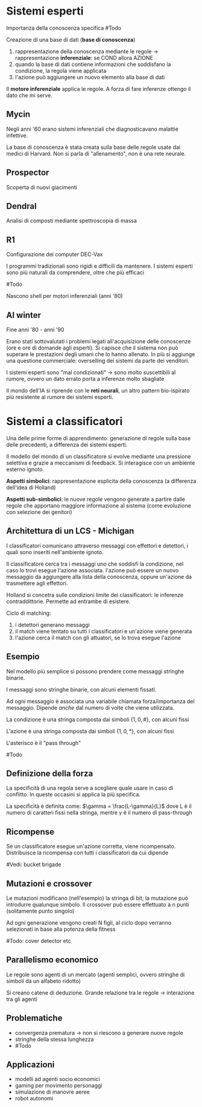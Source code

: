 # Sistemi esperti
Importanza della conoscenza specifica
#Todo 

Creazione di una base di dati (**base di conoscenza**)
1. rappresentazione della conoscenza mediante le regole -> rappresentazione **inferenziale**: se COND allora AZIONE
2. quando la base di dati contiene informazioni che soddisfano la condizione, la regola viene applicata
3. l'azione può aggiungere un nuovo elemento alla base di dati

Il **motore inferenziale** applica le regole. A forza di fare inferenze ottengo il dato che mi serve.

## Mycin
Negli anni '60 erano sistemi inferenziali che diagnosticavano malattie infettive.

La base di conoscenza è stata creata sulla base delle regole usate dai medici di Harvard. Non si parla di "allenamento", non è una rete neurale.

## Prospector
Scoperta di nuovi giacimenti

## Dendral
Analisi di composti mediante spettroscopia di massa

## R1
Configurazione dei computer DEC-Vax

I programmi tradizionali sono rigidi e difficili da mantenere. I sistemi esperti sono più naturali da comprendere, oltre che più efficaci

#Todo 

Nascono shell per motori inferenziali (anni '80)

## AI winter
Fine anni '80 - anni '90

Erano stati sottovalutati i problemi legati all'acquisizione delle conoscenze (ore e ore di domande agli esperti). Si capisce che il sistema non può superare le prestazioni degli umani che lo hanno allenato. In più si aggiunge una questione commerciale: overselling dei sistemi da parte dei venditori.

I sistemi esperti sono "mal condizionati" -> sono molto suscettibili al rumore, ovvero un dato errato porta a inferenze molto sbagliate

Il mondo dell'IA si riprende con le **reti neurali**, un altro pattern bio-ispirato più resistente al rumore dei sistemi esperti.

# Sistemi a classificatori
Una delle prime forme di apprendimento: generazione di regole sulla base delle precedenti, a differenza dei sistemi esperti.

Il modello del mondo di un classificatore si evolve mediante una pressione selettiva e grazie a meccanismi di feedback. Si interagisce con un ambiente esterno ignoto.

**Aspetti simbolici**: rappresentazione esplicita della conoscenza (a differenza dell'idea di Holland)

**Aspetti sub-simbolici**: le nuove regole vengono generate a partire dalle regole che apportano maggiore informazione al sistema (come evoluzione con selezione dei genitori)

## Architettura di un LCS - Michigan
I classificatori comunicano attraverso messaggi con effettori e detettori, i quali sono inseriti nell'ambiente ignoto.

Il classificatore cerca tra i messaggi uno che soddisfi la condizione, nel caso lo trovi esegue l'azione associata. l'azione può essere un nuovo messaggio da aggiungere alla lista della conoscenza, oppure un'azione da trasmettere agli effettori.

Holland si concetra sulle condizioni limite dei classificatori: le inferenze contraddittorie. Permette ad entrambe di esistere.

Ciclo di matching:
 1. i detettori generano messaggi
 2. il match viene tentato su tutti i classificatori e un'azione viene generata
 3. l'azione cerca il match con gli attuatori, se lo trova esegue l'azione

## Esempio
Nel modello più semplice si possono prendere come messaggi stringhe binarie.

I messaggi sono stringhe binarie, con alcuni elementi fissati.

Ad ogni messaggio è associata una variabile chiamata forza/importanza del messaggio. Dipende *anche* dal numero di volte che viene utilizzata.

La condizione è una stringa composta dai simboli $\{1, 0, \#\}$, con alcuni fissi

L'azione è una stringa composta dai simboli $\{1, 0, *\}$, con alcuni fissi

L'asterisco è il "pass through"

#Todo 

## Definizione della forza
La specificità di una regola serve a scegliere quale usare in caso di conflitto. In queste occasini si applica la più specifica.

La specificità è definita come: $\gamma = \frac{L-\gamma}{L}$ dove L è il numero di caratteri fissi nella stringa, mentre $\gamma$ è il numero di pass-through

## Ricompense
Se un classificatore esegue un'azione corretta, viene ricompensato. Distribuisce la ricompensa con tutti i classificatori da cui dipende

#Vedi: bucket brigade

## Mutazioni e crossover
Le mutazioni modificano (nell'esempio) la stringa di bit; la mutazione può introdurre qualunque simbolo. Il crossover può essere effettuato a n punti (solitamente punto singolo)

Ad ogni generazione vengono creati N figli, al ciclo dopo verranno selezionati in base alla potenza della fitness

#Todo: cover detector etc

## Parallelismo economico
Le regole sono agenti di un mercato (agenti semplici, ovvero stringhe di simboli da un alfabeto ridotto)

Si creano catene di deduzione. Grande relazione tra le regole -> interazione tra gli agenti

## Problematiche
- convergenza prematura -> non si riescono a generare nuove regole
- stringhe della stessa lunghezza
- #Todo 

## Applicazioni
- modelli ad agenti socio economici
- gaming per movimento personaggi
- simulazione di manovre aeree
- robot autonomi

